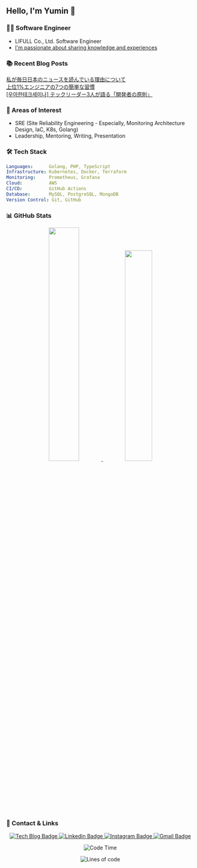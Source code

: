 ## Hello, I'm Yumin 👋

### 👨‍💻 Software Engineer
- LIFULL Co., Ltd. Software Engineer
- [I'm passionate about sharing knowledge and experiences](https://yuminnk-devlog.vercel.app/%E6%8A%80%E8%A1%93%E6%9B%B8)

### 📚 Recent Blog Posts

[私が毎日日本のニュースを読んでいる理由について](https://yuminnk-devlog.vercel.app/%E7%A7%81%E6%AF%8E%E6%97%A5%E6%97%A5%E6%9C%AC%E8%AA%AD%E7%90%86%E7%94%B1)  
[上位1%エンジニアの7つの簡単な習慣](https://yuminnk-devlog.vercel.app/%E4%B8%8A%E4%BD%8D17%E7%B0%A1%E5%8D%98%E7%BF%92%E6%85%A3)  
[[우아한테크세미나] テックリーダー3人が語る「開発者の原則」](https://yuminnk-devlog.vercel.app/%EC%9A%B0%EC%95%84%ED%95%9C%ED%85%8C%ED%81%AC%EC%84%B8%EB%AF%B8%EB%82%98-3%E4%BA%BA%E8%AA%9E%E9%96%8B%E7%99%BA%E8%80%85%E5%8E%9F%E5%89%87)  

### 🌟 Areas of Interest
- SRE (Site Reliability Engineering - Especially, Monitoring Architecture Design, IaC, K8s, Golang)
- Leadership, Mentoring, Writing, Presentation

### 🛠 Tech Stack

```yaml
Languages:      Golang, PHP, TypeScript
Infrastructure: Kubernetes, Docker, Terraform
Monitoring:     Prometheus, Grafana
Cloud:          AWS
CI/CD:          GitHub Actions
Database:       MySQL, PostgreSQL, MongoDB
Version Control: Git, GitHub
```

### 📊 GitHub Stats

<div align="center">
  <a href="https://github.com/anuraghazra/github-readme-stats">
    <img src="https://github-readme-stats.vercel.app/api?username=yuminn-k&show_icons=true&theme=material-palenight&hide_border=true&bg_color=20232a&icon_color=E3E3E3A8&text_color=fff&title_color=918FE0&count_private=true&include_all_commits=true&rank_icon=percentile" width="40%" />
  </a>
  <a href="https://github.com/yuminn-k/github-stats">
    <img src="https://github-readme-stats.vercel.app/api/wakatime?username=yuminn_k&layout=compact&langs_count=10&hide=blade%20template,java,markdown&theme=material-palenight&hide_border=true&bg_color=20232a&icon_color=E3E3E3A8&text_color=fff&title_color=918FE0" width="38%" />
  </a>
</div>

### 🔗 Contact & Links

<div align="center">
  <p align="center">
    <a href="https://yuminnk-devlog.vercel.app/">
      <img src="http://img.shields.io/badge/-Tech%20blog-black?style=flat-square&logo=github" alt="Tech Blog Badge" />
    </a>
    <a href="https://www.linkedin.com/in/yuminn-k/">
      <img src="https://img.shields.io/badge/-LinkedIn-blue?style=flat-square&logo=Linkedin&logoColor=white" alt="Linkedin Badge" />
    </a>
    <a href="https://www.instagram.com/yuu._.min_k/">
      <img src="https://img.shields.io/badge/-Instagram-dd2a7b?style=flat-square&logo=instagram&logoColor=white" alt="Instagram Badge" />
    </a>
    <a href="mailto:gimyumin40@gmail.com">
      <img src="https://img.shields.io/badge/-Gmail-d14836?style=flat-square&logo=Gmail&logoColor=white" alt="Gmail Badge" />
    </a>
  </p>

  <!--START_SECTION:waka-->
![Code Time](http://img.shields.io/badge/Code%20Time-852%20hrs%2025%20mins-blue)

![Lines of code](https://img.shields.io/badge/From%20Hello%20World%20I%27ve%20Written-11.8%20million%20lines%20of%20code-blue)


<!--END_SECTION:waka-->
</div>
